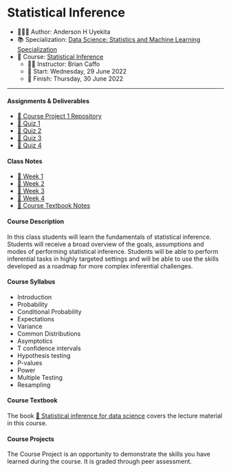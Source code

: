 Statistical Inference
================

-   👨🏻‍💻 Author: Anderson H Uyekita
-   📚 Specialization: <a
    href="https://www.coursera.org/specializations/data-science-statistics-machine-learning"
    target="_blank" rel="noopener">Data Science: Statistics and Machine
    Learning Specialization</a>
-   📖 Course:
    <a href="https://www.coursera.org/learn/statistical-inference"
    target="_blank" rel="noopener">Statistical Inference</a>
    -   🧑‍🏫 Instructor: Brian Caffo
    -   🚦 Start: Wednesday, 29 June 2022
    -   🏁 Finish: Thursday, 30 June 2022

------------------------------------------------------------------------

#### Assignments & Deliverables

-   [🚀 Course Project 1
    Repository](https://github.com/AndersonUyekita/statistical-inference_course-project-1)
-   [📝 Quiz 1](./Week%201/quiz-1_statistical-inference.md)
-   [📝 Quiz 2](./Week%202/quiz-2_statistical-inference.md)
-   [📝 Quiz 3](./Week%203/quiz-3_statistical-inference.md)
-   [📝 Quiz 4](./Week%204/quiz-4_statistical-inference.md)

#### Class Notes

-   [📆 Week 1](./Week%201)
-   [📆 Week 2](./Week%202)
-   [📆 Week 3](./Week%203)
-   [📆 Week 4](./Week%204)
-   [📑 Course Textbook Notes](./book)

#### Course Description

In this class students will learn the fundamentals of statistical
inference. Students will receive a broad overview of the goals,
assumptions and modes of performing statistical inference. Students will
be able to perform inferential tasks in highly targeted settings and
will be able to use the skills developed as a roadmap for more complex
inferential challenges.

#### Course Syllabus

-   Introduction
-   Probability
-   Conditional Probability
-   Expectations
-   Variance
-   Common Distributions
-   Asymptotics
-   T confidence intervals
-   Hypothesis testing
-   P-values
-   Power
-   Multiple Testing
-   Resampling

#### Course Textbook

The book [📔 Statistical inference for data
science](./book/statistical-inference-for-data-science.pdf) covers the
lecture material in this course.

#### Course Projects

The Course Project is an opportunity to demonstrate the skills you have
learned during the course. It is graded through peer assessment.
